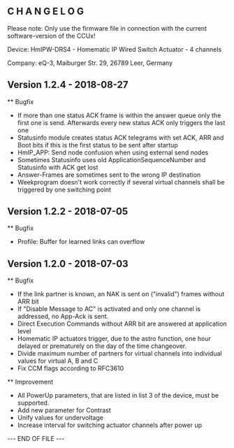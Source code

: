 ﻿C H A N G E L O G
-----------------

Please note: Only use the firmware file in connection with the current software-version of the CCUx!

Device:      HmIPW-DRS4 - Homematic IP Wired Switch Actuator - 4 channels

Company:     eQ-3, Maiburger Str. 29, 26789 Leer, Germany



Version 1.2.4 - 2018-08-27
--------------------------------------------------------------

** Bugfix
   * If more than one status ACK frame is within the answer queue only the first one is send. Afterwards every new status ACK only triggers the last one
   * Statusinfo module creates status ACK telegrams with set ACK, ARR and Boot bits if this is the first status to be sent after startup
   * HmIP_APP: Send node confusion when using external send nodes
   * Sometimes Statusinfo uses old ApplicationSequenceNumber and Statusinfo with ACK get lost
   * Answer-Frames are sometimes sent to the wrong IP destination
   * Weekprogram doesn't work correctly if several virtual channels shall be triggered by one switching point



Version 1.2.2 - 2018-07-05
--------------------------------------------------------------

** Bugfix
   * Profile: Buffer for learned links can overflow



Version 1.2.0 - 2018-07-03
--------------------------------------------------------------

** Bugfix
   * If the link partner is known, an NAK is sent on ("invalid") frames without ARR bit
   * If "Disable Message to AC" is activated and only one channel is addressed, no App-Ack is sent.
   * Direct Execution Commands without ARR bit are answered at application level
   * Homematic IP actuators trigger, due to the astro function, one hour delayed or prematurely on the day of the time changeover.
   * Divide maximum number of partners for virtual channels into individual values for virtual A, B and C
   * Fix CCM flags according to RFC3610

** Improvement
   * All PowerUp parameters, that are listed in list 3 of the device, must be supported.
   * Add new parameter for Contrast
   * Unify values for undervoltage
   * Increase interval for switching actuator channels after power up


--- END OF FILE ---
